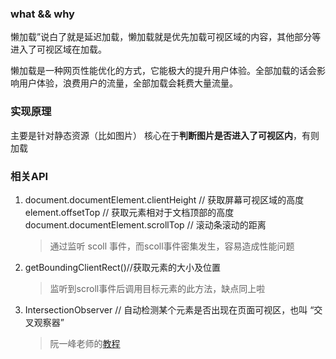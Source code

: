 ### what && why
懒加载”说白了就是延迟加载，懒加载就是优先加载可视区域的内容，其他部分等进入了可视区域在加载。

懒加载是一种网页性能优化的方式，它能极大的提升用户体验。全部加载的话会影响用户体验，浪费用户的流量，全部加载会耗费大量流量。

### 实现原理
主要是针对静态资源（比如图片）
核心在于**判断图片是否进入了可视区内**，有则加载

### 相关API
1. 
   document.documentElement.clientHeight // 获取屏幕可视区域的高度
   element.offsetTop // 获取元素相对于文档顶部的高度
   document.documentElement.scrollTop // 滚动条滚动的距离
   > 通过监听 scoll 事件，而scoll事件密集发生，容易造成性能问题

2. getBoundingClientRect()//获取元素的大小及位置
   > 监听到scroll事件后调用目标元素的此方法，缺点同上啦

3. IntersectionObserver // 自动检测某个元素是否出现在页面可视区，也叫 “交叉观察器”
   > 阮一峰老师的[教程](http://www.ruanyifeng.com/blog/2016/11/intersectionobserver_api.html)

